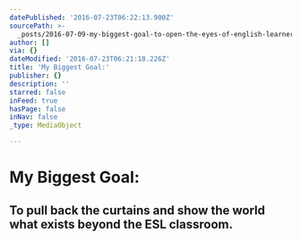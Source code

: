 ```yaml
---
datePublished: '2016-07-23T06:22:13.900Z'
sourcePath: >-
  _posts/2016-07-09-my-biggest-goal-to-open-the-eyes-of-english-learners-everyw.md
author: []
via: {}
dateModified: '2016-07-23T06:21:18.226Z'
title: 'My Biggest Goal:'
publisher: {}
description: ''
starred: false
inFeed: true
hasPage: false
inNav: false
_type: MediaObject

---
```

# **My Biggest Goal:**

## To pull back the curtains and show the world what exists beyond the ESL classroom.